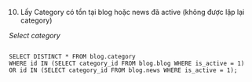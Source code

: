 10. Lấy Category có tồn tại blog hoặc news đã active (không được lặp lại category)

*Select category*

```mysql

SELECT DISTINCT * FROM blog.category 
WHERE id IN (SELECT category_id FROM blog.blog WHERE is_active = 1)
OR id IN (SELECT category_id FROM blog.news WHERE is_active = 1);

```
